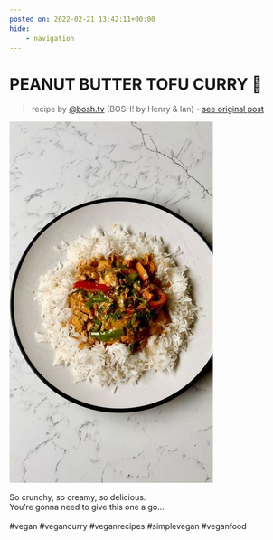```yaml
---
posted on: 2022-02-21 13:42:11+00:00
hide:
    - navigation
---
```


# PEANUT BUTTER TOFU CURRY 🍛  

> recipe by [@bosh.tv](https://www.instagram.com/bosh.tv/) 
(BOSH! by Henry & Ian) - [see original post](https://instagram.com/p/CaPcmHHjhNX)

![](../img/bosh.tv_21-02-2022_1302.png)

So crunchy, so creamy, so delicious.\
You’re gonna need to give this one a go…\
\
\#vegan \#vegancurry \#veganrecipes \#simplevegan \#veganfood 